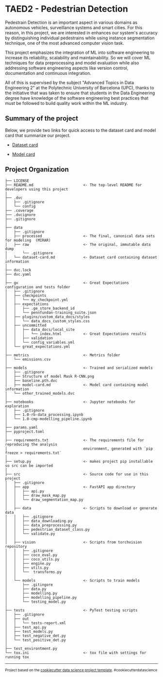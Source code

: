 TAED2 - Pedestrian Detection
==============================

Pedestrain Detection is an important aspect in various domains as autonomous vehicles, surveillance systems and smart cities. For this reason, in this project, we are interested in enhances our system's accuracy by distinguishing individual pedestrains while using instance segmentation technique, one of the most advanced computer vision task. 

This project emphasizes the integration of ML into software engineering to increase its reliability, scalability and maintainability. So we will cover ML techniques for data preprocessing and model evaluation while also addressing software engineering aspects like version control, documentation and continuous integration.

All of this is supervised by the subject "Advanced Topics in Data Engineering 2" at the Polytechnic University of Barcelona (UPC), thanks to the initiative that was taken to ensure that students in the Data Engineering degree have knowledge of the software engineering best practices that must be followed to build quality work within the ML industry.

Summary of the project
------------

Below, we provide two links for quick access to the dataset card and model card that summarize our project.

- [Dataset card](https://github.com/MLOps-essi-upc/taed2-PedestrianDetection/blob/main/data/dataset-card.md)

- [Model card](https://github.com/MLOps-essi-upc/taed2-PedestrianDetection/blob/main/models/model-card.md)

Project Organization
------------

    ├── LICENSE
    ├── README.md                       <- The top-level README for developers using this project
    │
    ├── .dvc
    │   ├── .gitignore
    │   └── config
    ├── .coverage
    ├── .dvcignore
    ├── .gitignore
    │
    ├── data
    │   ├── .gitignore
    │   ├── processed                   <- The final, canonical data sets for modeling  (MIRAR)
    │   ├── raw                         <- The original, immutable data dump
    │       └── .gitignore
    │   └── dataset-card.md             <- Dataset card containing dataset information
    │
    ├── dvc.lock 
    ├── dvc.yaml
    │
    ├── gx                              <- Great Expectations configuration and tests folder
    │   ├── .gitignore
    │   ├── checkpoints
    │   │   └── my_checkpoint.yml
    │   ├── expectations
    │   │   ├── .ge_store_backend_id
    │   │   └── pennfundan-training_suite.json
    │   ├── plugins/custom_data_docs/styles
    │   │   └── data_docs_custom_styles.css
    │   ├── uncommitted
    │   │   ├── data_docs/local_site
    │   │   │   └── index.html          <- Great Expectations results
    │   │   ├── validation
    │   │   └── config_variables.yml
    │   └── great_expectations.yml
    │
    ├── metrics                         <- Metrics folder
    │   └── emissions.csv
    │
    ├── models                          <- Trained and serialized models
    │   ├── .gitignore
    │   ├── Structure of model Mask R-CNN.png
    │   ├── baseline.pth.dvc
    │   ├── model-card.md               <- Model card containing model information
    │   └── other_trained_models.dvc
    │
    ├── notebooks                       <- Jupyter notebooks for exploration
    │   ├── .gitignore
    │   ├── 1.0-rb-data_processing.ipynb
    │   └── 1.0-cmp-modelling_pipeline.ipynb
    │
    ├── params.yaml  
    ├── pyproject.toml  
    │
    ├── requirements.txt                <- The requirements file for reproducing the analysis 
    │                                   environment, generated with `pip freeze > requirements.txt`
    │
    ├── setup.py                        <- makes project pip installable so src can be imported
    │
    ├── src                             <- Source code for use in this project
    │   ├── .gitignore                       
    │   ├── app                         <- FastAPI app directory
    │   │   ├── api.py
    │   │   ├── draw_mask_map.py
    │   │   └── draw_segmentation_map.py
    │   │
    │   ├── data                        <- Scripts to download or generate data
    │   │   ├── .gitignore
    │   │   ├── data_downloading.py
    │   │   ├── data_preprocessing.py
    │   │   ├── pedestrian_dataset_class.py
    │   │   └── validate.py
    │   │
    │   ├── vision                      <- Scripts from torchvision repository
    │   │   ├── .gitignore
    │   │   ├── coco_eval.py
    │   │   ├── coco_utils.py
    │   │   ├── engine.py
    │   │   ├── utils.py
    │   │   └──  transforms.py
    │   │
    │   └── models                      <- Scripts to train models
    │       ├── .gitingore
    │       ├── data.py
    │       ├── modelling.py
    │       ├── modelling_pipeline.py
    │       └── testing_model.py
    │
    ├── tests                           <- PyTest testing scripts
    │   ├── .gitignore
    │   ├── out
    │   │   └── tests-report.xml
    │   ├── test_api.py
    │   ├── test_models.py
    │   ├── test_negative_det.py
    │   └── test_positive_det.py
    │
    ├── test_environtment.py   
    └── tox.ini                         <- tox file with settings for running tox


--------

<p><small>Project based on the <a target="_blank" href="https://drivendata.github.io/cookiecutter-data-science/">cookiecutter data science project template</a>. #cookiecutterdatascience</small></p>
